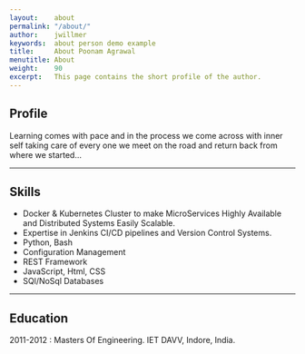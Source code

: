 ```yaml
---
layout:    about
permalink: "/about/"
author:    jwillmer
keywords:  about person demo example
title:     About Poonam Agrawal
menutitle: About
weight:    90
excerpt:   This page contains the short profile of the author.
---
```


## Profile

Learning comes with pace and in the process we come across with inner self taking care of every one we meet on the road and return back from where we started...

---

## Skills

- Docker & Kubernetes Cluster to make MicroServices Highly Available and Distributed Systems Easily Scalable.  
- Expertise in Jenkins CI/CD pipelines and Version Control Systems.
- Python, Bash
- Configuration Management
- REST Framework
- JavaScript, Html, CSS
- SQl/NoSql Databases

---

## Education

2011-2012
: Masters Of Engineering. IET DAVV, Indore, India.
